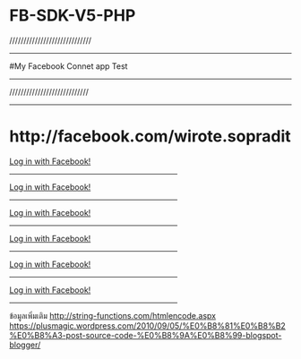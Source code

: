# FB-SDK-V5-PHP
/////////////////////////////<hr>
#My Facebook Connet app  Test <hr>
////////////////////////////<hr>
<h1> http://facebook.com/wirote.sopradit</h1>



<a href="http://localhost/ 'root' "> Log in with Facebook!</a><hr width="300" align="left" >
<a href="http://localhost/ 'root' "> Log in with Facebook!</a><hr width="300" align="left" >
<a href="http://localhost/ 'root' "> Log in with Facebook!</a><hr width="300" align="left" >
<a href="http://localhost/ 'root' "> Log in with Facebook!</a><hr width="300" align="left" >
<a href="http://localhost/ 'root' "> Log in with Facebook!</a><hr width="300" align="left" >
<a href="http://localhost/ 'root' "> Log in with Facebook!</a><hr width="300" align="left" >
 





ข้อมูลเพิ่มเติม
http://string-functions.com/htmlencode.aspx
https://plusmagic.wordpress.com/2010/09/05/%E0%B8%81%E0%B8%B2%E0%B8%A3-post-source-code-%E0%B8%9A%E0%B8%99-blogspot-blogger/